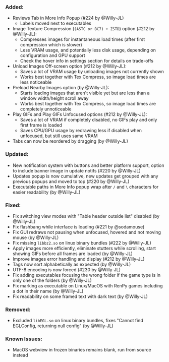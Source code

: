 ### Added:
- Reviews Tab in More Info Popup (#224 by @Willy-JL)
  - Labels moved next to executables
- Image Texture Compression (`(ASTC or BC7) + ZSTD`) option (#212 by @Willy-JL):
  - Compresses images for instantaneous load times (after first compression which is slower)
  - Less VRAM usage, and potentially less disk usage, depending on configuration and GPU support
  - Check the hover info in settings section for details on trade-offs
- Unload Images Off-screen option (#212 by @Willy-JL):
  - Saves a lot of VRAM usage by unloading images not currently shown
  - Works best together with Tex Compress, so image load times are less noticeable
- Preload Nearby Images option (by @Willy-JL):
  - Starts loading images that aren't visible yet but are less than a window width/height scroll away
  - Works best together with Tex Compress, so image load times are completely unnoticeable
- Play GIFs and Play GIFs Unfocused options (#212 by @Willy-JL):
  - Saves a lot of VRAM if completely disabled, no GIFs play and only first frame is loaded
  - Saves CPU/GPU usage by redrawing less if disabled when unfocused, but still uses same VRAM
- Tabs can now be reordered by dragging (by @Willy-JL)

### Updated:
- New notification system with buttons and better platform support, option to include banner image in update notifs (#220 by @Willy-JL)
- Updates popup is now cumulative, new updates get grouped with any previous popups and moved to top (#220 by @Willy-JL)
- Executable paths in More Info popup wrap after `/` and `\` characters for easier readability (by @Willy-JL)

### Fixed:
- Fix switching view modes with "Table header outside list" disabled (by @Willy-JL)
- Fix flashbang while interface is loading (#221 by @sodamouse)
- Fix GUI redraws not pausing when unfocused, hovered and not moving mouse (by @Willy-JL)
- Fix missing `libbz2.so` on linux binary bundles (#222 by @Willy-JL)
- Apply images more efficiently, eliminate stutters while scrolling, start showing GIFs before all frames are loaded (by @Willy-JL)
- Improve images error handling and display (#212 by @Willy-JL)
- Tags now sort alphabetically as expected (by @Willy-JL)
- UTF-8 encoding is now forced (#230 by @Willy-JL)
- Fix adding executables focusing the wrong folder if the game type is in only one of the folders (by @Willy-JL)
- Fix marking as executable on Linux/MacOS with RenPy games including a dot in their name (by @Willy-JL)
- Fix readability on some framed text with dark text (by @Willy-JL)

### Removed:
- Excluded `libEGL.so` on linux binary bundles, fixes "Cannot find EGLConfig, returning null config" (by @Willy-JL)

### Known Issues:
- MacOS webview in frozen binaries remains blank, run from source instead
